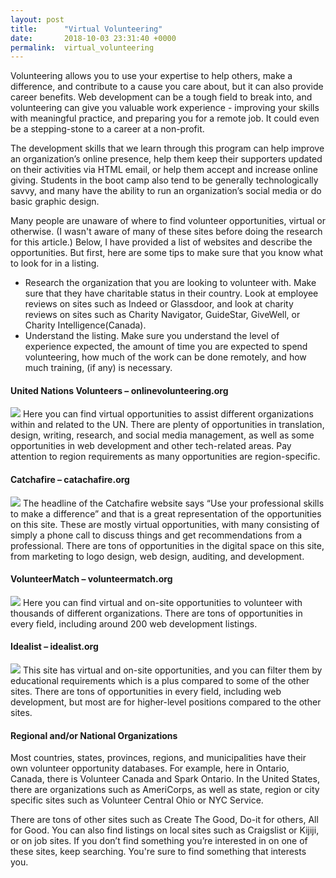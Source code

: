 ```yaml
---
layout: post
title:      "Virtual Volunteering"
date:       2018-10-03 23:31:40 +0000
permalink:  virtual_volunteering
---
```



Volunteering allows you to use your expertise to help others, make a difference, and contribute to a cause you care about, but it can also provide career benefits.  Web development can be a tough field to break into, and volunteering can give you valuable work experience - improving your skills with meaningful practice, and preparing you for a remote job. It could even be a stepping-stone to a career at a non-profit.
 
The development skills that we learn through this program can help improve an organization’s online presence, help them keep their supporters updated on their activities via HTML email, or help them accept and increase online giving. Students in the boot camp also tend to be generally technologically savvy, and many have the ability to run an organization’s social media or do basic graphic design.
 
Many people are unaware of where to find volunteer opportunities, virtual or otherwise. (I wasn't aware of many of these sites before doing the research for this article.) Below, I have provided a list of websites and describe the opportunities. But first, here are some tips to make sure that you know what to look for in a listing. 
* Research the organization that you are looking to volunteer with. Make sure that they have charitable status in their country. Look at employee reviews on sites such as Indeed or Glassdoor, and look at charity reviews on sites such as Charity Navigator, GuideStar, GiveWell, or Charity Intelligence(Canada). 
* Understand the listing. Make sure you understand the level of experience expected, the amount of time you are expected to spend volunteering, how much of the work can be done remotely, and how much training, (if any) is necessary.  

#### United Nations Volunteers – onlinevolunteering.org
![](https://image.ibb.co/irMewz/volunteering1.png)
Here you can find virtual opportunities to assist different organizations within and related to the UN. There are plenty of opportunities in translation, design, writing, research, and social media management, as well as some opportunities in web development and other tech-related areas. Pay attention to region requirements as many opportunities are region-specific.
#### Catchafire – catachafire.org
![](https://image.ibb.co/n3tEUK/volunteering3.png)
The headline of the Catchafire website says “Use your professional skills to make a difference” and that is a great representation of the opportunities on this site. These are mostly virtual opportunities, with many consisting of simply a phone call to discuss things and get recommendations from a professional. There are tons of opportunities in the digital space on this site, from marketing to logo design, web design, auditing, and development.
#### VolunteerMatch – volunteermatch.org
![](https://image.ibb.co/kRRCGz/volunteering2.png)
Here you can find virtual and on-site opportunities to volunteer with thousands of different organizations. There are tons of opportunities in every field, including around 200 web development listings. 
#### Idealist – idealist.org
![](https://image.ibb.co/ixpM9K/volunteering4.png)
This site has virtual and on-site opportunities, and you can filter them by educational requirements which is a plus compared to some of the other sites. There are tons of opportunities in every field, including web development, but most are for higher-level positions compared to the other sites. 
#### Regional and/or National Organizations
Most countries, states, provinces, regions, and municipalities have their own volunteer opportunity databases. For example, here in Ontario, Canada, there is Volunteer Canada and Spark Ontario. In the United States, there are organizations such as AmeriCorps, as well as state, region or city specific sites such as Volunteer Central Ohio or NYC Service.

There are tons of other sites such as Create The Good, Do-it for others, All for Good. You can also find listings on local sites such as Craigslist or Kijiji, or on job sites.  If you don’t find something you’re interested in on one of these sites, keep searching. You're sure to find something that interests you.
